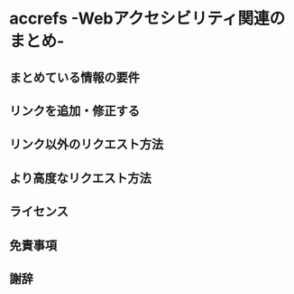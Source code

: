 # accrefs -Webアクセシビリティ関連のまとめ- 

## まとめている情報の要件

## リンクを追加・修正する

## リンク以外のリクエスト方法

## より高度なリクエスト方法

## ライセンス

## 免責事項

## 謝辞